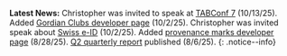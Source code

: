 **Latest News:**  Christopher was invited to speak at [TABConf 7](https://developer.blockchaincommons.com/meetings/2025-10-tabconf/) (10/13/25). Added [Gordian Clubs developer page](https://developer.blockchaincommons.com/clubs/) (10/2/25). Christopher was invited speak about [Swiss e-ID](https://developer.blockchaincommons.com/meetings/2025-10-swiss-eid/) (10/2/25). Added [provenance marks developer page](https://developer.blockchaincommons.com/provemark/) (8/28/25). [Q2 quarterly report](https://www.blockchaincommons.com/quarterlies/Q2-2025/) published (8/6/25). 
{: .notice--info}
